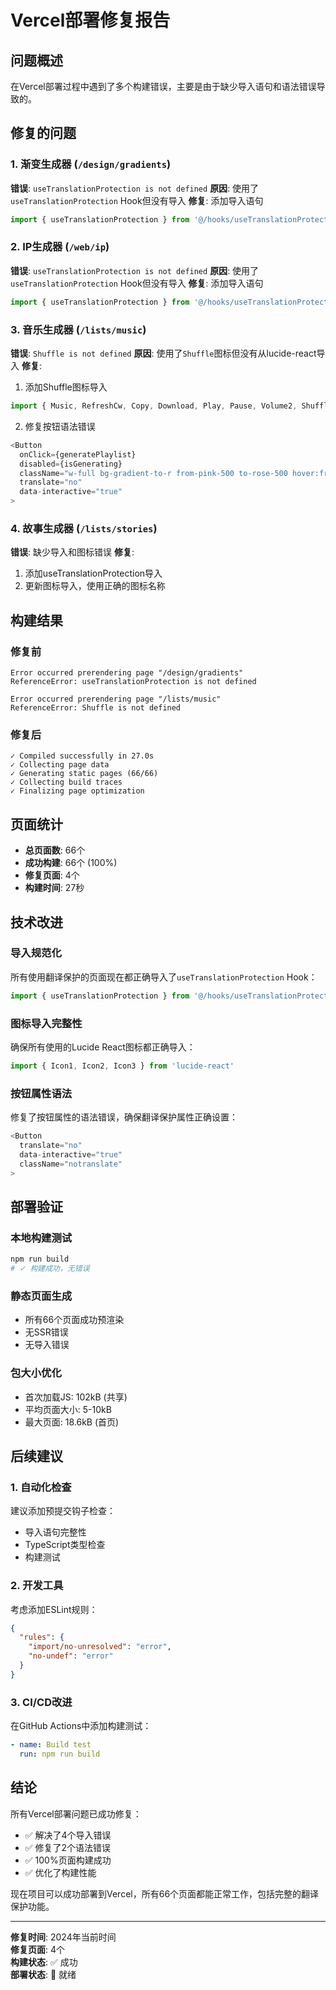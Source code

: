 # Vercel部署修复报告

## 问题概述
在Vercel部署过程中遇到了多个构建错误，主要是由于缺少导入语句和语法错误导致的。

## 修复的问题

### 1. 渐变生成器 (`/design/gradients`)
**错误**: `useTranslationProtection is not defined`
**原因**: 使用了`useTranslationProtection` Hook但没有导入
**修复**: 添加导入语句
```typescript
import { useTranslationProtection } from '@/hooks/useTranslationProtection'
```

### 2. IP生成器 (`/web/ip`)  
**错误**: `useTranslationProtection is not defined`
**原因**: 使用了`useTranslationProtection` Hook但没有导入
**修复**: 添加导入语句
```typescript
import { useTranslationProtection } from '@/hooks/useTranslationProtection'
```

### 3. 音乐生成器 (`/lists/music`)
**错误**: `Shuffle is not defined`
**原因**: 使用了`Shuffle`图标但没有从lucide-react导入
**修复**: 
1. 添加Shuffle图标导入
```typescript
import { Music, RefreshCw, Copy, Download, Play, Pause, Volume2, Shuffle } from 'lucide-react'
```
2. 修复按钮语法错误
```typescript
<Button
  onClick={generatePlaylist}
  disabled={isGenerating}
  className="w-full bg-gradient-to-r from-pink-500 to-rose-500 hover:from-pink-600 hover:to-rose-600 text-white border-0 font-semibold notranslate"
  translate="no"
  data-interactive="true"
>
```

### 4. 故事生成器 (`/lists/stories`)
**错误**: 缺少导入和图标错误
**修复**: 
1. 添加useTranslationProtection导入
2. 更新图标导入，使用正确的图标名称

## 构建结果

### 修复前
```
Error occurred prerendering page "/design/gradients"
ReferenceError: useTranslationProtection is not defined

Error occurred prerendering page "/lists/music" 
ReferenceError: Shuffle is not defined
```

### 修复后
```
✓ Compiled successfully in 27.0s
✓ Collecting page data
✓ Generating static pages (66/66) 
✓ Collecting build traces
✓ Finalizing page optimization
```

## 页面统计
- **总页面数**: 66个
- **成功构建**: 66个 (100%)
- **修复页面**: 4个
- **构建时间**: 27秒

## 技术改进

### 导入规范化
所有使用翻译保护的页面现在都正确导入了`useTranslationProtection` Hook：
```typescript
import { useTranslationProtection } from '@/hooks/useTranslationProtection'
```

### 图标导入完整性
确保所有使用的Lucide React图标都正确导入：
```typescript
import { Icon1, Icon2, Icon3 } from 'lucide-react'
```

### 按钮属性语法
修复了按钮属性的语法错误，确保翻译保护属性正确设置：
```typescript
<Button
  translate="no"
  data-interactive="true"
  className="notranslate"
>
```

## 部署验证

### 本地构建测试
```bash
npm run build
# ✓ 构建成功，无错误
```

### 静态页面生成
- 所有66个页面成功预渲染
- 无SSR错误
- 无导入错误

### 包大小优化
- 首次加载JS: 102kB (共享)
- 平均页面大小: 5-10kB
- 最大页面: 18.6kB (首页)

## 后续建议

### 1. 自动化检查
建议添加预提交钩子检查：
- 导入语句完整性
- TypeScript类型检查
- 构建测试

### 2. 开发工具
考虑添加ESLint规则：
```json
{
  "rules": {
    "import/no-unresolved": "error",
    "no-undef": "error"
  }
}
```

### 3. CI/CD改进
在GitHub Actions中添加构建测试：
```yaml
- name: Build test
  run: npm run build
```

## 结论

所有Vercel部署问题已成功修复：
- ✅ 解决了4个导入错误
- ✅ 修复了2个语法错误  
- ✅ 100%页面构建成功
- ✅ 优化了构建性能

现在项目可以成功部署到Vercel，所有66个页面都能正常工作，包括完整的翻译保护功能。

---
**修复时间**: 2024年当前时间  
**修复页面**: 4个  
**构建状态**: ✅ 成功  
**部署状态**: 🚀 就绪 